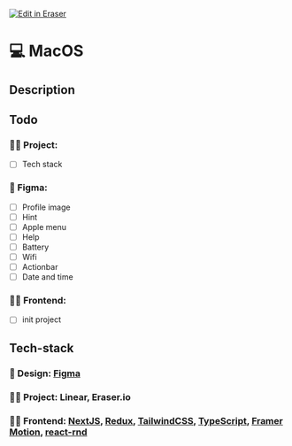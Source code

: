 <p><a target="_blank" href="https://app.eraser.io/workspace/CB00jYU2j9Apx2r5tod2" id="edit-in-eraser-github-link"><img alt="Edit in Eraser" src="https://firebasestorage.googleapis.com/v0/b/second-petal-295822.appspot.com/o/images%2Fgithub%2FOpen%20in%20Eraser.svg?alt=media&amp;token=968381c8-a7e7-472a-8ed6-4a6626da5501"></a></p>

# :computer: MacOS
## Description
## Todo
### :male_detective: Project:
- [ ] Tech stack
### :art: Figma:
- [ ] Profile image
- [ ] Hint
- [ ] Apple menu
- [ ] Help
- [ ] Battery
- [ ] Wifi
- [ ] Actionbar
- [ ] Date and time
### :technologist: Frontend:
- [ ] init project
## Tech-stack
### :art: Design: [﻿Figma](https://www.figma.com/file/VCxltAf7wcOtDc6djBIBCD/MacOS?type=design&node-id=2%3A5731&mode=design&t=B1iX5GHDvj0DTduN-1) 

### :man_in_tuxedo: Project: Linear, Eraser.io

### :technologist: Frontend: [NextJS](https://github.com/vercel/next.js), [Redux](https://github.com/reduxjs/redux), [TailwindCSS](https://github.com/tailwindlabs/tailwindcss), [TypeScript](https://github.com/microsoft/TypeScript), [Framer Motion](https://github.com/framer/motion), [react-rnd](https://github.com/bokuweb/react-rnd)


<!--- Eraser file: https://app.eraser.io/workspace/CB00jYU2j9Apx2r5tod2 --->
